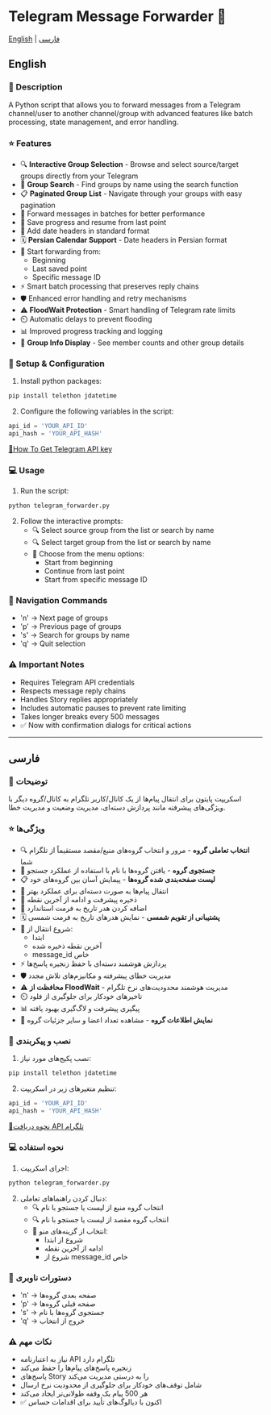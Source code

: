 # Telegram Message Forwarder 📱
[English](#english) | [فارسی](#فارسی)
## English
### 📝 Description
A Python script that allows you to forward messages from a Telegram channel/user to another channel/group with advanced features like batch processing, state management, and error handling.
### ⭐ Features
- 🔍 **Interactive Group Selection** - Browse and select source/target groups directly from your Telegram
- 🔎 **Group Search** - Find groups by name using the search function
- 📋 **Paginated Group List** - Navigate through your groups with easy pagination
- 🔄 Forward messages in batches for better performance
- 💾 Save progress and resume from last point
- 📅 Add date headers in standard format
- 🗓️ **Persian Calendar Support** - Date headers in Persian format
- 🎯 Start forwarding from:
  - Beginning
  - Last saved point
  - Specific message ID
- ⚡ Smart batch processing that preserves reply chains
- 🛡️ Enhanced error handling and retry mechanisms
- ⚠️ **FloodWait Protection** - Smart handling of Telegram rate limits
- ⏲️ Automatic delays to prevent flooding
- 📊 Improved progress tracking and logging
- 👥 **Group Info Display** - See member counts and other group details
### 🚀 Setup & Configuration
1. Install python packages:
```bash
pip install telethon jdatetime
```
2. Configure the following variables in the script:
```python
api_id = 'YOUR_API_ID'
api_hash = 'YOUR_API_HASH'
```
[🔑How To Get Telegram API key](https://github.com/TheMarwin/Telegram-Forward-Messages/blob/main/Telegram_API_guide_en.md)
### 💻 Usage
1. Run the script:
```bash
python telegram_forwarder.py
```
2. Follow the interactive prompts:
   - 🔍 Select source group from the list or search by name
   - 🔍 Select target group from the list or search by name
   - 🚀 Choose from the menu options:
     - Start from beginning
     - Continue from last point
     - Start from specific message ID
### 🧭 Navigation Commands
- 'n' → Next page of groups
- 'p' → Previous page of groups
- 's' → Search for groups by name
- 'q' → Quit selection
### ⚠️ Important Notes
- Requires Telegram API credentials
- Respects message reply chains
- Handles Story replies appropriately
- Includes automatic pauses to prevent rate limiting
- Takes longer breaks every 500 messages
- ✅ Now with confirmation dialogs for critical actions
---
## فارسی
### 📝 توضیحات
اسکریپت پایتون برای انتقال پیام‌ها از یک کانال/کاربر تلگرام به کانال/گروه دیگر با ویژگی‌های پیشرفته مانند پردازش دسته‌ای، مدیریت وضعیت و مدیریت خطا.
### ⭐ ویژگی‌ها
- 🔍 **انتخاب تعاملی گروه** - مرور و انتخاب گروه‌های منبع/مقصد مستقیماً از تلگرام شما
- 🔎 **جستجوی گروه** - یافتن گروه‌ها با نام با استفاده از عملکرد جستجو
- 📋 **لیست صفحه‌بندی شده گروه‌ها** - پیمایش آسان بین گروه‌های خود
- 🔄 انتقال پیام‌ها به صورت دسته‌ای برای عملکرد بهتر
- 💾 ذخیره پیشرفت و ادامه از آخرین نقطه
- 📅 اضافه کردن هدر تاریخ به فرمت استاندارد
- 🗓️ **پشتیبانی از تقویم شمسی** - نمایش هدرهای تاریخ به فرمت شمسی
- 🎯 شروع انتقال از:
  - ابتدا
  - آخرین نقطه ذخیره شده
  - message_id خاص
- ⚡ پردازش هوشمند دسته‌ای با حفظ زنجیره پاسخ‌ها
- 🛡️ مدیریت خطای پیشرفته و مکانیزم‌های تلاش مجدد
- ⚠️ **محافظت از FloodWait** - مدیریت هوشمند محدودیت‌های نرخ تلگرام
- ⏲️ تاخیرهای خودکار برای جلوگیری از فلود
- 📊 پیگیری پیشرفت و لاگ‌گیری بهبود یافته
- 👥 **نمایش اطلاعات گروه** - مشاهده تعداد اعضا و سایر جزئیات گروه
### 🚀 نصب و پیکربندی
1. نصب پکیج‌های مورد نیاز:
```bash
pip install telethon jdatetime
```
2. تنظیم متغیرهای زیر در اسکریپت:
```python
api_id = 'YOUR_API_ID'
api_hash = 'YOUR_API_HASH'
```
[🔑نحوه دریافت API تلگرام](https://github.com/TheMarwin/Telegram-Forward-Messages/blob/main/Telegram_API_guide_fa.md)
### 💻 نحوه استفاده
1. اجرای اسکریپت:
```bash
python telegram_forwarder.py
```
2. دنبال کردن راهنماهای تعاملی:
   - 🔍 انتخاب گروه منبع از لیست یا جستجو با نام
   - 🔍 انتخاب گروه مقصد از لیست یا جستجو با نام
   - 🚀 انتخاب از گزینه‌های منو:
     - شروع از ابتدا
     - ادامه از آخرین نقطه
     - شروع از message_id خاص
### 🧭 دستورات ناوبری
- 'n' → صفحه بعدی گروه‌ها
- 'p' → صفحه قبلی گروه‌ها
- 's' → جستجوی گروه‌ها با نام
- 'q' → خروج از انتخاب
### ⚠️ نکات مهم
- نیاز به اعتبارنامه API تلگرام دارد
- زنجیره پاسخ‌های پیام‌ها را حفظ می‌کند
- پاسخ‌های Story را به درستی مدیریت می‌کند
- شامل توقف‌های خودکار برای جلوگیری از محدودیت نرخ ارسال
- هر 500 پیام یک وقفه طولانی‌تر ایجاد می‌کند
- ✅ اکنون با دیالوگ‌های تأیید برای اقدامات حساس
